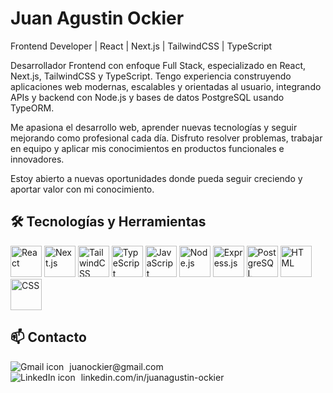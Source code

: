 
# Juan Agustin Ockier

Frontend Developer | React | Next.js | TailwindCSS | TypeScript

Desarrollador Frontend con enfoque Full Stack, especializado en React, Next.js, TailwindCSS y TypeScript.
Tengo experiencia construyendo aplicaciones web modernas, escalables y orientadas al usuario, integrando APIs y backend con Node.js y bases de datos PostgreSQL usando TypeORM.

Me apasiona el desarrollo web, aprender nuevas tecnologías y seguir mejorando como profesional cada día. Disfruto resolver problemas, trabajar en equipo y aplicar mis conocimientos en productos funcionales e innovadores.

Estoy abierto a nuevas oportunidades donde pueda seguir creciendo y aportar valor con mi conocimiento.
## 🛠 Tecnologías y Herramientas
<p align="left">
  <img src="https://cdn.jsdelivr.net/gh/devicons/devicon@latest/icons/react/react-original-wordmark.svg" height="50" alt="React"/>
  <img src="https://cdn.jsdelivr.net/gh/devicons/devicon@latest/icons/nextjs/nextjs-original-wordmark.svg" height="50" alt="Next.js"/>
  <img src="https://cdn.jsdelivr.net/gh/devicons/devicon@latest/icons/tailwindcss/tailwindcss-original.svg" height="50" alt="TailwindCSS"/>
  <img src="https://cdn.jsdelivr.net/gh/devicons/devicon@latest/icons/typescript/typescript-original.svg" height="50" alt="TypeScript"/>
  <img src="https://cdn.jsdelivr.net/gh/devicons/devicon@latest/icons/javascript/javascript-original.svg" height="50" alt="JavaScript"/>
  <img src="https://cdn.jsdelivr.net/gh/devicons/devicon@latest/icons/nodejs/nodejs-original-wordmark.svg" height="50" alt="Node.js"/>
  <img src="https://cdn.jsdelivr.net/gh/devicons/devicon@latest/icons/express/express-original-wordmark.svg" height="50" alt="Express.js"/>
  <img src="https://cdn.jsdelivr.net/gh/devicons/devicon@latest/icons/postgresql/postgresql-original-wordmark.svg" height="50" alt="PostgreSQL"/>
  <img src="https://cdn.jsdelivr.net/gh/devicons/devicon@latest/icons/html5/html5-original-wordmark.svg" height="50" alt="HTML"/>
  <img src="https://cdn.jsdelivr.net/gh/devicons/devicon@latest/icons/css3/css3-original-wordmark.svg" height="50" alt="CSS"/>
</p>

## 📫 Contacto
<p align="left">
  <a href="mailto:juanockier@gmail.com" target="_blank" style="text-decoration: none; margin-right: 10px;">
    <img src="https://img.icons8.com/color/30/000000/gmail--v1.png" alt="Gmail icon" />
    <span style="margin-left: 5px;">juanockier@gmail.com</span>
  </a>
  <br />
  <a href="https://www.linkedin.com/in/juanagustin-ockier/" target="_blank" style="text-decoration: none;">
    <img src="https://img.icons8.com/ios-filled/30/0A66C2/linkedin.png" alt="LinkedIn icon" />
    <span style="margin-left: 5px;">linkedin.com/in/juanagustin-ockier</span>
  </a>
</p>



